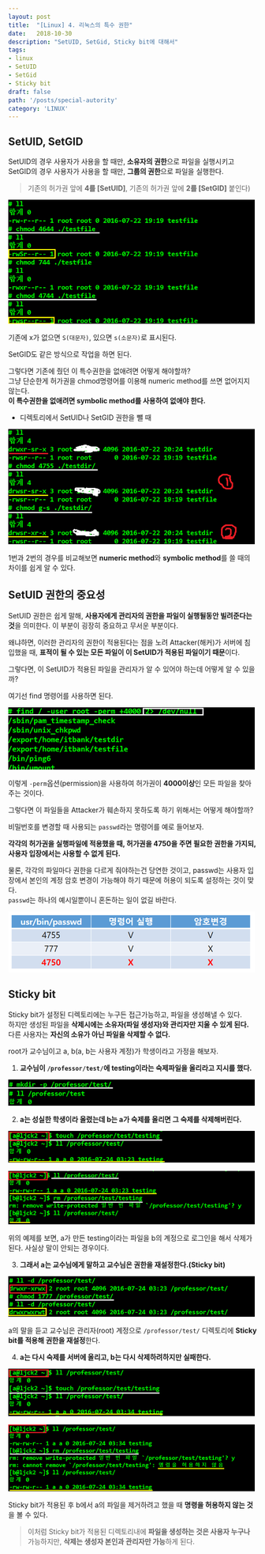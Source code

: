 ```yaml
---
layout: post
title:  "[Linux] 4. 리눅스의 특수 권한"
date:   2018-10-30
description: "SetUID, SetGid, Sticky bit에 대해서"
tags:
- linux
- SetUID
- SetGid
- Sticky bit
draft: false
path: '/posts/special-autority'
category: 'LINUX'
---
```


## SetUID, SetGID



SetUID의 경우 사용자가 사용을 할 때만, **소유자의 권한**으로 파일을 실행시키고 SetGID의 경우 사용자가 사용을 할 때만, **그룹의 권한**으로 파일을 실행한다.

> 기존의 허가권 앞에 **4를 [SetUID]**, 기존의 허가권 앞에 **2를 [SetGID]** 붙인다)



![SetUID](/assets/img/linux_setUID.png)



기존에 x가 없으면 `S(대문자)`, 있으면 `s(소문자)`로 표시된다.

SetGID도 같은 방식으로 작업을 하면 된다.

그렇다면 기존에 줬던 이 특수권한을 없애려면 어떻게 해야할까?<br/>
그냥 단순한게 허가권을 chmod명령어를 이용해 numeric method를 쓰면 없어지지 않는다.<br/>
**이 특수권한을 없애려면 symbolic method를 사용하여 없애야 한다.**



* 디렉토리에서 SetUID나 SetGID 권한을 뺄 때

![SetUID](/assets/img/linux_SetGID,UID.png)



1번과 2번의 경우를 비교해보면 **numeric method**와 **symbolic method**를 쓸 때의 차이를 쉽게 알 수 있다.



## SetUID 권한의 중요성



SetUID 권한은 쉽게 말해, **사용자에게 관리자의 권한을 파일이 실행될동안 빌려준다는 것**을 의미한다. 이 부분이 굉장히 중요하고 무서운 부분이다.

왜냐하면, 이러한 관리자의 권한이 적용된다는 점을 노려 Attacker(해커)가 서버에 침입했을 때, **표적이 될 수 있는 모든 파일이 이 SetUID가 적용된 파일이기 때문**이다.

그렇다면, 이 SetUID가 적용된 파일을 관리자가 알 수 있어야 하는데 어떻게 알 수 있을까? 

여기선 find 명령어를 사용하면 된다.

![perm](/assets/img/linux_perm.png)



이렇게 `-perm`옵션(permission)을 사용하여 허가권이 **4000이상**인 모든 파일을 찾아주는 것이다.

그렇다면 이 파일들을 Attacker가 훼손하지 못하도록 하기 위해서는 어떻게 해야할까?

비밀번호를 변경할 때 사용되는 `passwd`라는 명령어를 예로 들어보자.

**각각의 허가권을 실행파일에 적용했을 때, 허가권을 4750을 주면 필요한 권한을 가지되, 사용자 입장에서는 사용할 수 없게 된다.**

물론, 각각의 파일마다 권한을 다르게 줘야하는건 당연한 것이고, passwd는 사용자 입장에서 본인의 계정 암호 변경이 가능해야 하기 때문에 허용이 되도록 설정하는 것이 맞다.<br/>
`passwd`는 하나의 예시일뿐이니 혼돈하는 일이 없길 바란다.



![perm](/assets/img/linux_4750.png)



## Sticky bit



Sticky bit가 설정된 디렉토리에는 누구든 접근가능하고, 파일을 생성해낼 수 있다.<br/> 하지만 생성된 파일을 **삭제시에는 소유자(파일 생성자)와 관리자만 지울 수 있게 된다.**<br/>
다른 사용자는 **자신의 소유가 아닌 파일을 삭제할 수 없다.**

root가 교수님이고 a, b(a, b는 사용자 계정)가 학생이라고 가정을 해보자.



1. **교수님이 `/professor/test/`에 testing이라는 숙제파일을 올리라고 지시를 했다.**



![perm](/assets/img/linux_Stickybit1.png)



2. **a는 성실한 학생이라 올렸는데 b는 a가 숙제를 올리면 그 숙제를 삭제해버린다.**



![perm](/assets/img/linux_Stickybit2.png)

![perm](/assets/img/linux_Stickybit3.png)



위의 예제를 보면, a가 만든 testing이라는 파일을 b의 계정으로 로그인을 해서 삭제가 된다. 사실상 말이 안되는 경우이다.



3. **그래서 a는 교수님에게 말하고 교수님은 권한을 재설정한다.(Sticky bit)**



![perm](/assets/img/linux_Stickybit4.png)



a의 말을 듣고 교수님은 관리자(root) 계정으로 `/professor/test/` 디렉토리에 **Sticky bit를 적용해 권한을 재설정**한다.



4. **a는 다시 숙제를 서버에 올리고, b는 다시 삭제하려하지만 실패한다.**



![perm](/assets/img/linux_Stickybit5.png)

![perm](/assets/img/linux_Stickybit6.png)



Sticky bit가 적용된 후 b에서 a의 파일을 제거하려고 했을 때 **명령을 허용하지 않는 것**을 볼 수 있다.

> 이처럼 Sticky bit가 적용된 디렉토리내에 **파일을 생성하는 것은 사용자 누구나** 가능하지만, **삭제는 생성자 본인과 관리자만 가능**하게 된다.
